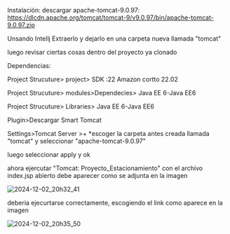 Instalación:
descargar apache-tomcat-9.0.97:
https://dlcdn.apache.org/tomcat/tomcat-9/v9.0.97/bin/apache-tomcat-9.0.97.zip

Unsando Intellj
Extraerlo y dejarlo en una carpeta nueva llamada "tomcat"

luego revisar ciertas cosas dentro del proyecto ya clonado

Dependencias: 

Project Strucuture> project> SDK :22 Amazon cortto 22.02

Project Strucuture> modules>Dependecies> Java EE 6-Java EE6

Project Strucuture> Libraries> Java EE 6-Java EE6

Plugin>Descargar Smart Tomcat

Settings>Tomcat Server >+ *escoger la carpeta antes creada llamada "tomcat" y seleccionar "apache-tomcat-9.0.97"

luego seleccionar apply y ok

ahora ejercutar "Tomcat: Proyecto_Estacionamiento" con el archivo index.jsp abierto debe aparecer como se adjunta en la imagen

![2024-12-02_20h32_41](https://github.com/user-attachments/assets/1f070c81-22a3-4a35-9836-ca8a20ebcbdd)

deberia ejecurtarse correctamente, escogiendo el link como aparece en la imagen 

![2024-12-02_20h35_50](https://github.com/user-attachments/assets/581ca1e8-dcbb-481f-b111-1e321c4a57d1)


